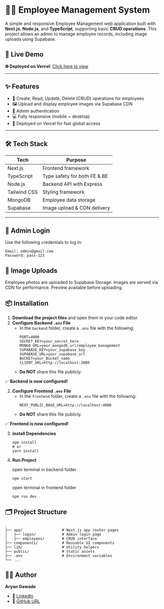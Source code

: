 # 🧑‍💼 Employee Management System

A simple and responsive Employee Management web application built with **Next.js**, **Node.js**, and **TypeScript**, supporting basic **CRUD operations**. This project allows an admin to manage employee records, including image uploads using Supabase.

## 🔗 Live Demo

**🌐 Deployed on Vercel**: [Click here to view](https://employeemanagement-sage.vercel.app)

---

## ✨ Features

- 📄 Create, Read, Update, Delete (CRUD) operations for employees
- 🖼 Upload and display employee images via Supabase CDN
- 🔐 Admin authentication
- 💻 Fully responsive (mobile + desktop)
- 🚀 Deployed on Vercel for fast global access

---

## 🛠 Tech Stack

| Tech         | Purpose                       |
|--------------|-------------------------------|
| Next.js      | Frontend framework            |
| TypeScript   | Type safety for both FE & BE  |
| Node.js      | Backend API with Express      |
| Tailwind CSS | Styling framework             |
| MongoDB      | Employee data storage         |
| Supabase     | Image upload & CDN delivery   |

---

## 🔐 Admin Login

Use the following credentials to log in:

```text
Email: admin@gmail.com
Password: pass-123
```

## 📸 Image Uploads
Employee photos are uploaded to Supabase Storage.
Images are served via CDN for performance.
Preview available before uploading.

## 📦 Installation
1. **Download the project files** and open them in your code editor.
2. **Configure Backend `.env` File**
   - In the `backend` folder, create a `.env` file with the following:
     ```env
     PORT=4000
     SECRET_KEY=your_secret_here
     MONGO_URL=your_mongodb_url/employee_management
     SUPABASE_KEY=your_supabase_key
     SUPABASE_URL=your_supabase_url
     BUCKET=your_Bucket_name
     CLIENT_URL=http://localhost:3000
     ```
   - **Do NOT** share this file publicly.

✅ **Backend is now configured!**

2. **Configure Frontend `.env` File**
   - In the `frontend` folder, create a `.env` file with the following:
     ```env
     NEXT_PUBLIC_BASE_URL=http://localhost:4000
     ```
   - **Do NOT** share this file publicly.

✅ **Frontend is now configured!**

3. **install Dependencies**
     ```terminal
    npm install
    # or
    yarn install
     ```

3. **Run Project**

    open terminal in backend folder
     ```terminal
    npm start
     ```
     open terminal in frontend folder
     ```terminal
    npm run dev
    ```
## 🗂 Project Structure
```Project Structure
.
├── app/                  # Next.js app router pages
│   ├── login/            # Admin login page
│   ├── employees/        # CRUD interface
├── components/           # Reusable UI components
├── lib/                  # Utility helpers
├── public/               # Static assets
├── .env                  # Environment variables
└── ...
```

## 🙋‍♂️ Author
**Aryan Gawade**
- 🔗 [LinkedIn](https://www.linkedin.com/in/aryan-gawade-3723672ab/)
- 🔗 [GitHub URL](https://github.com/NoB0T21)